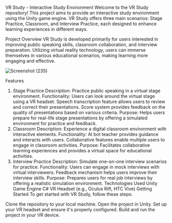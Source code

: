 VR Study - Interactive Study Environment
Welcome to the VR Study repository! This project aims to provide an interactive study environment using the Unity game engine. VR Study offers three main scenarios: Stage Practice, Classroom, and Interview Practice, each designed to enhance learning experiences in different ways.

Project Overview
VR Study is developed primarily for users interested in improving public speaking skills, classroom collaboration, and interview preparation. Utilizing virtual reality technology, users can immerse themselves in various educational scenarios, making learning more engaging and effective.

![Screenshot (235)](https://github.com/AyanNaska/Study-VR/assets/113054786/5d99e520-ff5d-45ca-ba2e-2d05e28b758d)

Features
1. Stage Practice
Description: Practice public speaking in a virtual stage environment.
Functionality:
Users can look around the virtual stage using a VR headset.
Speech transcription feature allows users to review and correct their presentations.
Score system provides feedback on the quality of presentations based on various criteria.
Purpose: Helps users prepare for real-life stage presentations by offering a simulated environment for practice and feedback.
2. Classroom
Description: Experience a digital classroom environment with interactive elements.
Functionality:
AI bot teacher provides guidance and interacts with users.
Collaborative features enable multiple users to engage in classroom activities.
Purpose: Facilitates collaborative learning experiences and provides a virtual space for educational activities.
3. Interview Practice
Description: Simulate one-on-one interview scenarios for practice.
Functionality:
Users can engage in mock interviews with virtual interviewers.
Feedback mechanism helps users improve their interview skills.
Purpose: Prepares users for real job interviews by offering a realistic simulation environment.
Technologies Used
Unity Game Engine
C#
VR Headset (e.g., Oculus Rift, HTC Vive)
Getting Started
To get started with VR Study, follow these steps:

Clone the repository to your local machine.
Open the project in Unity.
Set up your VR headset and ensure it's properly configured.
Build and run the project in your VR device.
